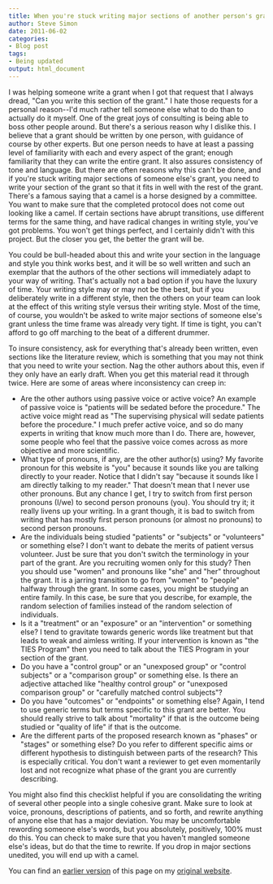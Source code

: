 ```yaml
---
title: When you're stuck writing major sections of another person's grant
author: Steve Simon
date: 2011-06-02
categories:
- Blog post
tags:
- Being updated
output: html_document
---
```


I was helping someone write a grant when I got that request that I always dread, "Can you write this section of the grant." I hate those requests for a personal reason--I'd much rather tell someone else what to do than to actually do it myself. One of the great joys of consulting is being able to boss other people around. But there's a serious reason why I dislike this. I believe that a grant should be written by one person, with guidance of course by other experts. But one person needs to have at least a passing level of familiarity with each and every aspect of the grant; enough familiarity that they can write the entire grant. It also assures consistency of tone and language. But there are often reasons why this can't be done, and if you're stuck writing major sections of someone else's grant, you need to write your section of the grant so that it fits in well with the rest of the grant. There's a famous saying that a camel is a horse designed by a committee. You want to make sure that the completed protocol does not come out looking like a camel. If certain sections have abrupt transitions, use different terms for the same thing, and have radical changes in writing style, you've got problems. You won't get things perfect, and I certainly didn't with this project. But the closer you get, the better the grant will be.

<!---More--->

You could be bull-headed about this and write your section in the language and style you think works best, and it will be so well written and such an exemplar that the authors of the other sections will immediately adapt to your way of writing. That's actually not a bad option if you have the luxury of time. Your writing style may or may not be the best, but if you deliberately write in a different style, then the others on your team can look at the effect of this writing style versus their writing style. Most of the time, of course, you wouldn't be asked to write major sections of someone else's grant unless the time frame was already very tight. If time is tight, you can't afford to go off marching to the beat of a different drummer.

To insure consistency, ask for everything that's already been written, even sections like the literature review, which is something that you may not think that you need to write your section. Nag the other authors about this, even if they only have an early draft. When you get this material read it through twice. Here are some of areas where inconsistency can creep in:

+ Are the other authors using passive voice or active voice? An example of passive voice is "patients will be sedated before the procedure." The active voice might read as "The supervising physical will sedate patients before the procedure." I much prefer active voice, and so do many experts in writing that know much more than I do. There are, however, some people who feel that the passive voice comes across as more objective and more scientific.
+ What type of pronouns, if any, are the other author(s) using? My favorite pronoun for this website is "you" because it sounds like you are talking directly to your reader. Notice that I didn't say "because it sounds like I am directly talking to my reader." That doesn't mean that I never use other pronouns. But any chance I get, I try to switch from first person pronouns (I/we) to second person pronouns (you). You should try it; it really livens up your writing. In a grant though, it is bad to switch from writing that has mostly first person pronouns (or almost no pronouns) to second person pronouns.
+ Are the individuals being studied "patients" or "subjects" or "volunteers" or something else? I don't want to debate the merits of patient versus volunteer. Just be sure that you don't switch the terminology in your part of the grant. Are you recruiting women only for this study? Then you should use "women" and pronouns like "she" and "her" throughout the grant. It is a jarring transition to go from "women" to "people" halfway through the grant. In some cases, you might be studying an entire family. In this case, be sure that you describe, for example, the random selection of families instead of the random selection of individuals.
+ Is it a "treatment" or an "exposure" or an "intervention" or something else? I tend to gravitate towards generic words like treatment but that leads to weak and aimless writing. If your intervention is known as "the TIES Program" then you need to talk about the TIES Program in your section of the grant.
+ Do you have a "control group" or an "unexposed group" or "control subjects" or a "comparison group" or something else. Is there an adjective attached like "healthy control group" or "unexposed comparison group" or "carefully matched control subjects"?
+ Do you have "outcomes" or "endpoints" or something else? Again, I tend to use generic terms but terms specific to this grant are better. You should really strive to talk about "mortality" if that is the outcome being studied or "quality of life" if that is the outcome.
+ Are the different parts of the proposed research known as "phases" or "stages" or something else? Do you refer to different specific aims or different hypothesis to distinguish between parts of the research? This is especially critical. You don't want a reviewer to get even momentarily lost and not recognize what phase of the grant you are currently describing.

You might also find this checklist helpful if you are consolidating the writing of several other people into a single cohesive grant. Make sure to look at voice, pronouns, descriptions of patients, and so forth, and rewrite anything of anyone else that has a major deviation. You may be uncomfortable rewording someone else's words, but you absolutely, positively, 100% must do this. You can check to make sure that you haven't mangled someone else's ideas, but do that the time to rewrite. If you drop in major sections unedited, you will end up with a camel.

You can find an [earlier version][sim1] of this page on my [original website][sim2].

[sim1]: http://www.pmean.com/11/AnotherPersonsGrant.html
[sim2]: http://www.pmean.com/original_site.html 
